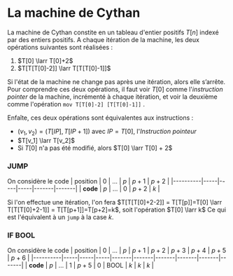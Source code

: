 
# La machine de Cythan

La machine de Cythan constite en un tableau d'entier positifs $T[n]$ indexé par des entiers positifs.
A chaque itération de la machine, les deux opérations suivantes sont réalisées :
1. $T[0] \larr T[0]+2$
2. $T[T[T[0]-2]] \larr T[T[T[0]-1]]$

Si l'état de la machine ne change pas après une itération, alors elle s’arrête.
Pour comprendre ces deux opérations, il faut voir $T[0]$ comme l'*instruction pointer* de la machine, incrémenté à chaque itération, et voir la deuxième comme l'opération `mov T[T[0]-2] [T[T[0]-1]]` .

Enfaîte, ces deux opérations sont équivalentes aux instructions :
- $(v_1,v_2) = (T[IP],T[IP+1])$ avec $IP = T[0]$, l'*Instruction pointeur*
- $T[v_1] \larr T[v_2]$
- Si $T[0]$ n'a pas été modifié, alors $T[0] \larr T[0] + 2$

### JUMP

On considère le code 
| position |  0  | ... | $p$ | $p+1$ | $p+2$ |
|----------|-----|-----|-----|-------|-------|
| **code** | $p$ | ... |  0  | $p+2$ | $k$ |

Si l'on effectue une itération, l'on fera $T[T[T[0]+2-2]] = T[T[p]]=T[0] \larr T[T[T[0]+2-1]] = T[T[p+1]]=T[p+2]=k$, soit l'opération $T[0] \larr k$
Ce qui est l'équivalent à un `jump` à la case $k$.

### IF BOOL

On considère le code 
| position |  0  | ... | $p$ | $p+1$ | $p+2$ | $p+3$ | $p+4$ | $p+5$ | $p+6$ |
|----------|-----|-----|-----|-------|-------|-------|-------|-------|-------|
| **code** | $p$ | ... |  1  | $p+5$ |  $0$  |  BOOL |  $k$  |  $k$  |  $k$  |

<!--stackedit_data:
eyJoaXN0b3J5IjpbLTIxMzE0NjI2MywtOTg2NDgxMTcyXX0=
-->
